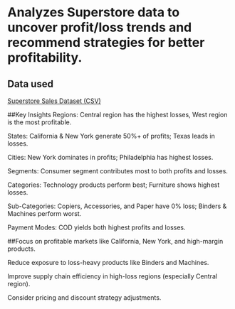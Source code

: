 # Analyzes Superstore data to uncover profit/loss trends and recommend strategies for better profitability.

## Data used 
[Superstore Sales Dataset (CSV)](https://github.com/Abuzar-100X/Superstore-Data-Analysis/blob/main/SuperStore_Sales_Dataset.csv)

##Key Insights
Regions: Central region has the highest losses, West region is the most profitable.

States: California & New York generate 50%+ of profits; Texas leads in losses.

Cities: New York dominates in profits; Philadelphia has highest losses.

Segments: Consumer segment contributes most to both profits and losses.

Categories: Technology products perform best; Furniture shows highest losses.

Sub-Categories: Copiers, Accessories, and Paper have 0% loss; Binders & Machines perform worst.

Payment Modes: COD yields both highest profits and losses.

##Focus on profitable markets like California, New York, and high-margin products.

Reduce exposure to loss-heavy products like Binders and Machines.

Improve supply chain efficiency in high-loss regions (especially Central region).

Consider pricing and discount strategy adjustments.
